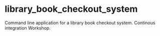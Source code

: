 # library_book_checkout_system
Command line application for a library book checkout system. Continous integration Workshop.

